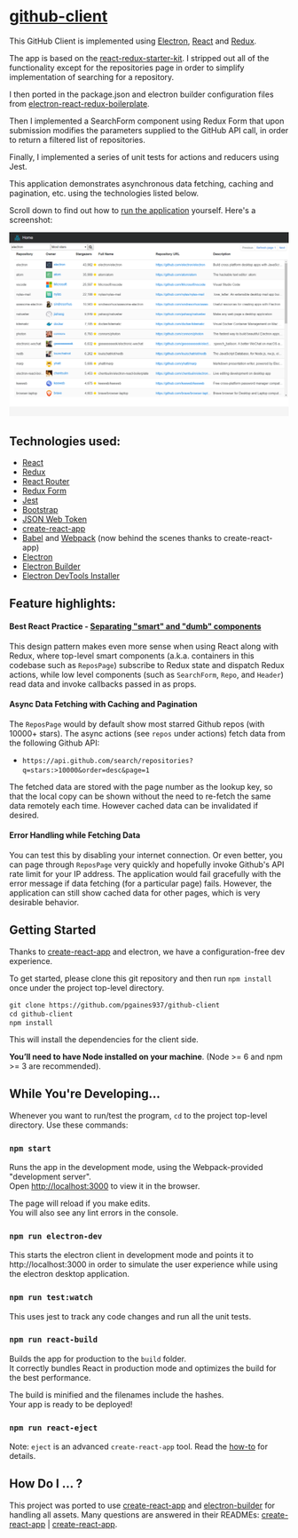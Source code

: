 # [github-client](https://github.com/pgaines937/github-client)

This GitHub Client is implemented using [Electron](http://electron.atom.io/), [React](https://facebook.github.io/react/) and [Redux](http://redux.js.org/).

The app is based on the [react-redux-starter-kit](https://github.com/cloudmu/react-redux-starter-kit). I stripped out all of the functionality except for the repositories page in order to simplify implementation of searching for a repository.

I then ported in the package.json and electron builder configuration files from [electron-react-redux-boilerplate](https://github.com/jschr/electron-react-redux-boilerplate).

Then I implemented a SearchForm component using Redux Form that upon submission modifies the parameters supplied to the GitHub API call, in order to return a filtered list of repositories.

Finally, I implemented a series of unit tests for actions and reducers using Jest.

This application demonstrates asynchronous data fetching, caching and pagination, etc. using the technologies listed below.

Scroll down to find out how to [run the application](#getting-started) yourself.
Here's a screenshot:

![alt text](https://github.com/pgaines937/github-client/blob/master/screenshot.png "Screenshot")

## Technologies used:

- [React](https://github.com/facebook/react)
- [Redux](https://github.com/rackt/redux)
- [React Router](https://github.com/rackt/react-router)
- [Redux Form](https://github.com/erikras/redux-form/)
- [Jest](https://github.com/facebook/jest)
- [Bootstrap](https://github.com/twbs/bootstrap)
- [JSON Web Token](https://jwt.io/)
- [create-react-app](https://github.com/facebookincubator/create-react-app/)
- [Babel](http://babeljs.io/) and [Webpack](http://webpack.github.io/) (now behind the scenes thanks to create-react-app)
- [Electron](https://github.com/electron/electron)
- [Electron Builder](https://github.com/electron-userland/electron-builder)
- [Electron DevTools Installer](https://github.com/MarshallOfSound/electron-devtools-installer)

## Feature highlights:

#### Best React Practice - [Separating "smart" and "dumb" components](https://medium.com/@dan_abramov/smart-and-dumb-components-7ca2f9a7c7d0)

This design pattern makes even more sense when using React along with Redux, where top-level smart components (a.k.a. containers in this codebase such as `ReposPage`) subscribe to Redux state and dispatch Redux actions, while low level components (such as `SearchForm`, `Repo`, and `Header`) read data and invoke callbacks passed in as props.

#### Async Data Fetching with Caching and Pagination

The `ReposPage` would by default show most starred Github repos (with 10000+ stars). The async actions (see `repos` under actions) fetch data from the following Github API:

-  `https://api.github.com/search/repositories?q=stars:>10000&order=desc&page=1`

The fetched data are stored with the page number as the lookup key, so that the local copy can be shown without the need to re-fetch the same data remotely each time. However cached data can be invalidated if desired.

#### Error Handling while Fetching Data

You can test this by disabling your internet connection. Or even better, you can page through `ReposPage` very quickly and hopefully invoke Github's API rate limit for your IP address.
The application would fail gracefully with the error message if data fetching (for a particular page) fails. However, the application can still show cached data for other pages, which is very desirable behavior.

## Getting Started
Thanks to [create-react-app](https://github.com/facebookincubator/create-react-app) and electron, we have a configuration-free dev experience.

To get started, please clone this git repository and then run `npm install` once under the project top-level directory.

```
git clone https://github.com/pgaines937/github-client
cd github-client
npm install
```
This will install the dependencies for the client side.

**You’ll need to have Node installed on your machine**. (Node >= 6 and npm >= 3 are recommended).

## While You're Developing...
Whenever you want to run/test the program, `cd` to the project top-level directory. Use these commands:

### `npm start`

Runs the app in the development mode, using the Webpack-provided "development server".<br>
Open [http://localhost:3000](http://localhost:3000) to view it in the browser.

The page will reload if you make edits.<br>
You will also see any lint errors in the console.<br>

### `npm run electron-dev`

This starts the electron client in development mode and points it to http://localhost:3000 in order to simulate the user experience while using the electron desktop application.<br>

### `npm run test:watch`

This uses jest to track any code changes and run all the unit tests.

### `npm run react-build`

Builds the app for production to the `build` folder.<br>
It correctly bundles React in production mode and optimizes the build for the best performance.

The build is minified and the filenames include the hashes.<br>
Your app is ready to be deployed!

### `npm run react-eject`

Note: `eject` is an advanced `create-react-app` tool. Read the [how-to](https://github.com/facebookincubator/create-react-app/blob/master/template/README.md) for details.



## How Do I ... ?

This project was ported to use [create-react-app](https://github.com/facebookincubator/create-react-app) and [electron-builder](https://github.com/electron-userland/electron-builder) for handling all assets.
Many questions are answered in their READMEs: [create-react-app](https://github.com/facebookincubator/create-react-app/blob/master/template/README.md) | [create-react-app](https://github.com/electron-userland/electron-builder/blob/master/README.md).
